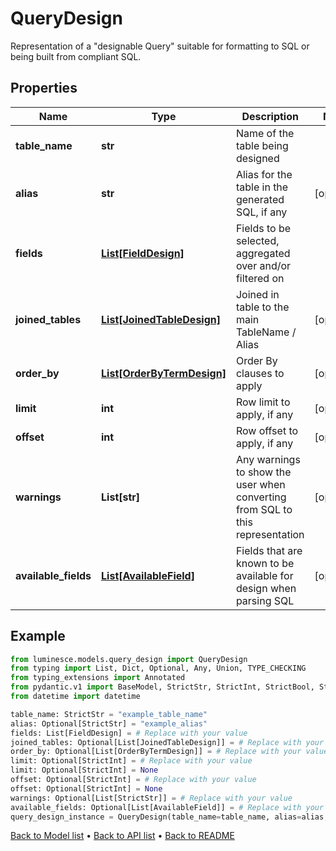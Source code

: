 # QueryDesign

Representation of a \"designable Query\" suitable for formatting to SQL or being built from compliant SQL.
## Properties
Name | Type | Description | Notes
------------ | ------------- | ------------- | -------------
**table_name** | **str** | Name of the table being designed | 
**alias** | **str** | Alias for the table in the generated SQL, if any | [optional] 
**fields** | [**List[FieldDesign]**](FieldDesign.md) | Fields to be selected, aggregated over and/or filtered on | 
**joined_tables** | [**List[JoinedTableDesign]**](JoinedTableDesign.md) | Joined in table to the main TableName / Alias | [optional] 
**order_by** | [**List[OrderByTermDesign]**](OrderByTermDesign.md) | Order By clauses to apply | [optional] 
**limit** | **int** | Row limit to apply, if any | [optional] 
**offset** | **int** | Row offset to apply, if any | [optional] 
**warnings** | **List[str]** | Any warnings to show the user when converting from SQL to this representation | [optional] 
**available_fields** | [**List[AvailableField]**](AvailableField.md) | Fields that are known to be available for design when parsing SQL | [optional] 
## Example

```python
from luminesce.models.query_design import QueryDesign
from typing import List, Dict, Optional, Any, Union, TYPE_CHECKING
from typing_extensions import Annotated
from pydantic.v1 import BaseModel, StrictStr, StrictInt, StrictBool, StrictFloat, StrictBytes, Field, validator, ValidationError, conlist, constr
from datetime import datetime

table_name: StrictStr = "example_table_name"
alias: Optional[StrictStr] = "example_alias"
fields: List[FieldDesign] = # Replace with your value
joined_tables: Optional[List[JoinedTableDesign]] = # Replace with your value
order_by: Optional[List[OrderByTermDesign]] = # Replace with your value
limit: Optional[StrictInt] = # Replace with your value
limit: Optional[StrictInt] = None
offset: Optional[StrictInt] = # Replace with your value
offset: Optional[StrictInt] = None
warnings: Optional[List[StrictStr]] = # Replace with your value
available_fields: Optional[List[AvailableField]] = # Replace with your value
query_design_instance = QueryDesign(table_name=table_name, alias=alias, fields=fields, joined_tables=joined_tables, order_by=order_by, limit=limit, offset=offset, warnings=warnings, available_fields=available_fields)

```

[Back to Model list](../README.md#documentation-for-models) &#8226; [Back to API list](../README.md#documentation-for-api-endpoints) &#8226; [Back to README](../README.md)

